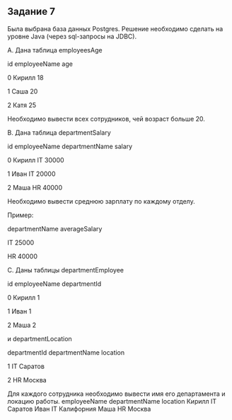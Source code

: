 Задание 7
---
Была выбрана база данных Postgres. Решение необходимо сделать на уровне Java (через sql-запросы на JDBC).

A. Дана таблица employeesAge

id employeeName age

0 Кирилл 18

1 Саша 20

2 Катя 25


Необходимо вывести всех сотрудников, чей возраст больше 20.


B. Дана таблица departmentSalary

id employeeName departmentName salary

0 Кирилл IT 30000

1 Иван IT 20000

2 Маша HR 40000


Необходимо вывести среднюю зарплату по каждому отделу.

Пример:

departmentName averageSalary

IT 25000

HR 40000


C. Даны таблицы departmentEmployee

id employeeName departmentId

0 Кирилл 1

1 Иван 1

2 Маша 2


и departmentLocation

departmentId departmentName location

1 IT Саратов

2 HR Москва


Для каждого сотрудника необходимо вывести имя его департамента и локацию работы.
employeeName departmentName location
Кирилл IT Саратов
Иван IT Калифорния
Маша HR Москва
